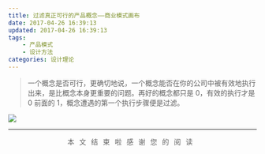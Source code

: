 ```yaml
---
title: 过滤真正可行的产品概念——商业模式画布
date: 2017-04-26 16:39:13
updated: 2017-04-26 16:39:13
tags: 
    - 产品模式
    - 设计方法
categories: 设计理论
---
```

>一个概念是否可行，更确切地说，一个概念能否在你的公司中被有效地执行出来，是比概念本身更重要的问题。再好的概念都只是 0，有效的执行才是 0 前面的 1，概念遭遇的第一个执行步骤便是过滤。

![](http://ww1.sinaimg.cn/mw690/006agIcvgy1g1kbtwjq37j30jg0eltfz.jpg)

<!--more-->

---
<div style="text-align:center;color: #636363;font-size:14px;letter-spacing: 10px">本文结束啦<i class="fa fa-bell"></i>感谢您的阅读</div>